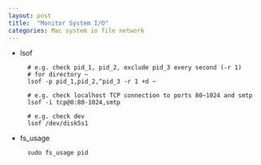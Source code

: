 ```yaml
---
layout: post
title:  "Monitor System I/O"
categories: Mac system io file network
---
```


- lsof

		# e.g. check pid_1, pid_2, exclude pid_3 every second (-r 1)
		# for directory ~
		lsof -p pid_1,pid_2,^pid_3 -r 1 +d ~

		# e.g. check localhost TCP connection to ports 80~1024 and smtp
		lsof -i tcp@0:80-1024,smtp

		# e.g. check dev
		lsof /dev/disk5s1

- fs_usage

		sudo fs_usage pid

